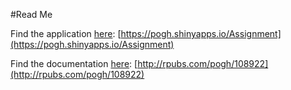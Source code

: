 #Read Me

Find the application [here](https://pogh.shinyapps.io/Assignment): [https://pogh.shinyapps.io/Assignment](https://pogh.shinyapps.io/Assignment)

Find the documentation [here](http://rpubs.com/pogh/108912): [http://rpubs.com/pogh/108922](http://rpubs.com/pogh/108922)




